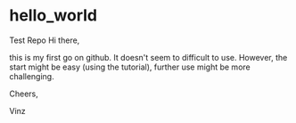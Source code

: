 # hello_world
Test Repo
Hi there,

this is my first go on github. It doesn't seem to difficult to use. However, the start might be easy (using the tutorial), further use might be more challenging.

Cheers,

Vinz
